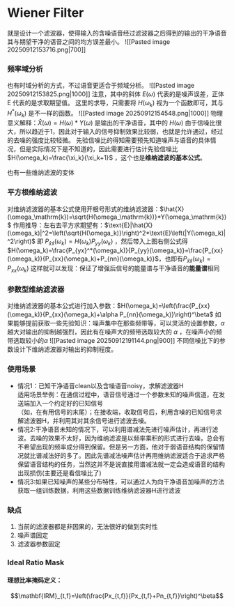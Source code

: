 # Wiener Filter
就是设计一个滤波器，使得输入的含噪语音经过滤波器之后得到的输出的干净语音其与期望干净的语音之间的均方误差最小。
![[Pasted image 20250912153716.png|700]]
### 频率域分析
也有时域分析的方式，不过语音更适合于频域分析。
![[Pasted image 20250912153825.png|1000]]
注意，其中的斜体 $E(\omega)$ 代表的是噪声误差，正体 $\text{E}$ 代表的是求取期望值。
这里的求导，只需要将 $H(\omega_k)$ 视为一个函数即可，其与 $H^*(\omega_k)$ 是不一样的函数。
![[Pasted image 20250912154548.png|1000]]
物理意义解释：$\hat{X}(\omega)=H(\omega)*Y(\omega)$ 是输出的干净语音，其中的 $H(\omega)$ 由于信噪比很大，所以趋近于1，因此对于输入的信号抑制效果比较弱，也就是允许通过，经过的去噪的强度比较轻微。
先验信噪比的得知需要预先知道噪声与语音的具体情况，但是实际情况下是不知道的，因此需要进行估计先验信噪比 $H(\omega_k)=\frac{\xi_k}{\xi_k+1}$ ，这个也是**维纳滤波的基本公式**。


也有一些维纳滤波的变体
### 平方根维纳滤波
对维纳滤波器的基本公式使用开根号形式的维纳滤波器：$\hat{X}(\omega_\mathrm{k})=\sqrt{H(\omega_\mathrm{k})}*Y(\omega_\mathrm{k})$
作用推导：左右去平方求期望有：$\text{E}|\hat{X}(\omega_k)|^2=\left(\sqrt{H(\omega_k)}\right)^2*\text{E}\left(|Y(\omega_k)|^2\right)$ 即 $P_{\hat{x}\hat{x}}(\omega_k)=H(\omega_k)P_{yy}(\omega_k)$ ，然后带入上图右侧公式得 $H(\omega_k)=\frac{P_{yx}^*(\omega_k)}{P_{yy}(\omega_k)}=\frac{P_{xx}(\omega_k)}{P_{xx}(\omega_k)+P_{nn}(\omega_k)}$，也即有$P_{\hat{x}\hat{x}}(\omega_k)=P_{xx}(\omega_k)$ 
这样就可以发现：保证了增强后信号的能量谱与干净语音的**能量谱**相同
### 参数型维纳滤波器
对维纳滤波器的基本公式进行加入参数：$H(\omega_k)=\left(\frac{P_{xx}(\omega_k)}{P_{xx}(\omega_k)+\alpha P_{nn}(\omega_k)}\right)^\beta$
如果能够提前获取一些先验知识：噪声集中在那些频带等，可以灵活的设置参数，$\alpha$ 越大对输出的抑制越强烈，因此有在噪声大的频带选取较大的 $\alpha$ ，在噪声小的频带选取较小的$\alpha$
![[Pasted image 20250912191144.png|900]]
不同信噪比下的参数设计下维纳滤波器对输出的抑制程度。

### 使用场景
- 情况1：已知干净语音clean以及含噪语音noisy，求解滤波器H  
适用场景举例：在通信过程中，语音信号通过一个参数未知的噪声信道，在发送端加入一个约定好的已知信号  
（如，在有用信号的末尾）；在接收端，收取信号后，利用含噪的已知信号求解滤波器H，并利用其对其余信号进行滤波去噪。
- 情况2:干净语音未知的情况下，可以利用谱减法先进行噪声估计，再进行滤波。去噪的效果不太好，因为维纳滤波是以频率乘积的形式进行去噪，总会有不希望出现的频率成分得到保留。但是另一方面，他对于弱语音结构的保留情况就比谱减法好的多了。因此先谱减法噪声估计再用维纳滤波适合于追求严格保留语音结构的任务，当然这并不是说直接用谱减法就一定会造成语音的结构出现损伤(主要还是看信噪比了)
- 情况3:如果已知噪声的某些分布特性，可以通过人为向干净语音加噪声的方法获取一组训练数据，利用这些数据训练维纳滤波器H进行滤波


### 缺点
1. 当前的滤波器都是非因果的，无法很好的做到实时性
2. 噪声谱固定
3. 滤波器参数固定


### Ideal Ratio Mask
#### 理想比率掩码定义：
$$\mathbf{IRM}_{t,f}=\left(\frac{Px_{t,f}}{Px_{t,f}+Pn_{t,f}}\right)^\beta$$
